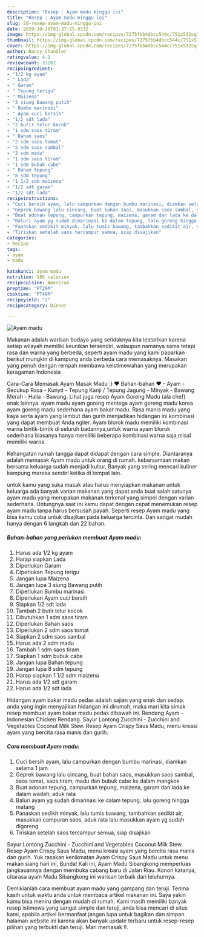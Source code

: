 ```yaml
---
description: "Resep : Ayam madu minggu ini"
title: "Resep : Ayam madu minggu ini"
slug: 20-resep-ayam-madu-minggu-ini
date: 2020-10-20T01:37:25.833Z
image: https://img-global.cpcdn.com/recipes/7275fbb4dbcc544c/751x532cq70/ayam-madu-foto-resep-utama.jpg
thumbnail: https://img-global.cpcdn.com/recipes/7275fbb4dbcc544c/751x532cq70/ayam-madu-foto-resep-utama.jpg
cover: https://img-global.cpcdn.com/recipes/7275fbb4dbcc544c/751x532cq70/ayam-madu-foto-resep-utama.jpg
author: Nancy Chandler
ratingvalue: 4.1
reviewcount: 31262
recipeingredient:
- "1/2 kg ayam"
- " Lada"
- " Garam"
- " Tepung terigu"
- " Maizena"
- "3 siung Bawang putih"
- " Bumbu marinasi"
- " Ayam cuci bersih"
- "1/2 sdt lada"
- "2 butir telur kocok"
- "1 sdm saos tiram"
- " Bahan saos"
- "2 sdm saos tomat"
- "2 sdm saos sambal"
- "2 sdm madu"
- "1 sdm saos tiram"
- "1 sdm bubuk cabe"
- " Bahan tepung"
- "8 sdm tepung"
- "1 1/2 sdm maizena"
- "1/2 sdt garam"
- "1/2 sdt lada"
recipeinstructions:
- "Cuci bersih ayam, lalu campurkan dengan bumbu marinasi, diamkan selama 1 jam"
- "Geprek bawang lalu cincang, buat bahan saos, masukkan saos sambal, saos tomat, saos tiram, madu dan bubuk cabe ke dalam mangkok"
- "Buat adonan tepung, campurkan tepung, maizena, garam dan lada ke dalam wadah, aduk rata"
- "Baluri ayam yg sudah dimarinasi ke dalam tepung, lalu goreng hingga matang"
- "Panaskan sedikit minyak, lalu tumis bawang, tambahkan sedikit air, masukkan campuran saos, aduk rata lalu masukkan ayam yg sudah digoreng"
- "Tiriskan setelah saos tercampur semua, siap disajikan"
categories:
- Recipe
tags:
- ayam
- madu

katakunci: ayam madu 
nutrition: 185 calories
recipecuisine: American
preptime: "PT29M"
cooktime: "PT46M"
recipeyield: "2"
recipecategory: Dinner

---
```



![Ayam madu](https://img-global.cpcdn.com/recipes/7275fbb4dbcc544c/751x532cq70/ayam-madu-foto-resep-utama.jpg)

Makanan adalah warisan budaya yang setidaknya kita lestarikan karena setiap wilayah memiliki keunikan tersendiri, walaupun namanya sama tetapi rasa dan warna yang berbeda, seperti ayam madu yang kami paparkan berikut mungkin di kampung anda berbeda cara memasaknya. Masakan yang penuh dengan rempah membawa keistimewahan yang merupakan keragaman Indonesia

Cara-Cara Memasak Ayam Masak Madu :) ❤ Bahan-bahan ❤ - Ayam - Secukup Rasa - Kunyit - Tepung Kanji / Tepung Jagung - Minyak - Bawang Merah - Halia - Bawang. Lihat juga resep Ayam Goreng Madu (ala chef) enak lainnya. ayam madu ayam goreng mentega ayam goreng madu korea ayam goreng madu sederhana ayam bakar madu. Rasa manis madu yang kaya serta ayam yang lembut dan gurih menjadikan hidangan ini kombinasi yang dapat membuat Anda ngiler. Ayam blorok madu memiliki kombinasi warna bintik-bintik di seluruh badannya,untuk warna ayam blorok sederhana biasanya hanya memiliki beberapa kombinasi warna saja,misal memiliki warna.

Kehangatan rumah tangga dapat didapat dengan cara simple. Diantaranya adalah memasak Ayam madu untuk orang di rumah. kebersamaan makan bersama keluarga sudah menjadi kultur, Banyak yang sering mencari kuliner kampung mereka sendiri ketika di tempat lain.

untuk kamu yang suka masak atau harus menyiapkan makanan untuk keluarga ada banyak varian makanan yang dapat anda buat salah satunya ayam madu yang merupakan makanan terkenal yang simpel dengan varian sederhana. Untungnya saat ini kamu dapat dengan cepat menemukan resep ayam madu tanpa harus bersusah payah.
Seperti resep Ayam madu yang bisa kamu coba untuk disajikan pada keluarga tercinta. Dan sangat mudah hanya dengan 6 langkah dan 22 bahan.


<!--inarticleads1-->

##### Bahan-bahan yang perlukan membuat Ayam madu:

1. Harus ada 1/2 kg ayam
1. Harap siapkan  Lada
1. Diperlukan  Garam
1. Diperlukan  Tepung terigu
1. Jangan lupa  Maizena
1. Jangan lupa 3 siung Bawang putih
1. Diperlukan  Bumbu marinasi
1. Diperlukan  Ayam cuci bersih
1. Siapkan 1/2 sdt lada
1. Tambah 2 butir telur kocok
1. Dibutuhkan 1 sdm saos tiram
1. Diperlukan  Bahan saos
1. Diperlukan 2 sdm saos tomat
1. Siapkan 2 sdm saos sambal
1. Harus ada 2 sdm madu
1. Tambah 1 sdm saos tiram
1. Siapkan 1 sdm bubuk cabe
1. Jangan lupa  Bahan tepung
1. Jangan lupa 8 sdm tepung
1. Harap siapkan 1 1/2 sdm maizena
1. Harus ada 1/2 sdt garam
1. Harus ada 1/2 sdt lada


Hidangan ayam bakar madu pedas adalah sajian yang enak dan sedap. anda yang ingin menyajikan hidangan ini dirumah, maka mari kita simak resep membuat ayam bakar madu pedas dibawah ini. Rendang Ayam - Indonesian Chicken Rendang. Sayur Lontong Zucchini - Zucchini and Vegetables Coconut Milk Stew. Resep Ayam Crispy Saus Madu, menu kreasi ayam yang bercita rasa manis dan gurih. 

<!--inarticleads2-->

##### Cara membuat  Ayam madu:

1. Cuci bersih ayam, lalu campurkan dengan bumbu marinasi, diamkan selama 1 jam
1. Geprek bawang lalu cincang, buat bahan saos, masukkan saos sambal, saos tomat, saos tiram, madu dan bubuk cabe ke dalam mangkok
1. Buat adonan tepung, campurkan tepung, maizena, garam dan lada ke dalam wadah, aduk rata
1. Baluri ayam yg sudah dimarinasi ke dalam tepung, lalu goreng hingga matang
1. Panaskan sedikit minyak, lalu tumis bawang, tambahkan sedikit air, masukkan campuran saos, aduk rata lalu masukkan ayam yg sudah digoreng
1. Tiriskan setelah saos tercampur semua, siap disajikan


Sayur Lontong Zucchini - Zucchini and Vegetables Coconut Milk Stew. Resep Ayam Crispy Saus Madu, menu kreasi ayam yang bercita rasa manis dan gurih. Yuk rasakan kenikmatan Ayam Crispy Saus Madu untuk menu makan siang hari ini, Bunda! Kali ini, Ayam Madu Sibangkong memperluas jangkauannya dengan membuka cabang baru di Jalan Riau. Konon katanya, citarasa ayam Madu Sibangkong ini warisan terbaik dari leluhurnya. 

Demikianlah cara membuat ayam madu yang gampang dan teruji. Terima kasih untuk waktu anda untuk membaca artikel makanan ini. Saya yakin kamu bisa meniru dengan mudah di rumah. Kami masih memiliki banyak resep istimewa yang sangat simple dan teruji, anda bisa mencari di situs kami, apabila artikel bermanfaat jangan lupa untuk bagikan dan simpan halaman website ini karena akan banyak update terbaru untuk resep-resep pilihan yang terbukti dan teruji. Mari memasak !!. 
